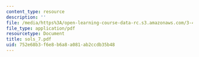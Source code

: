 ```yaml
---
content_type: resource
description: ''
file: /media/https%3A/open-learning-course-data-rc.s3.amazonaws.com/3-45-magnetic-materials-spring-2004/752e68b3f6e8b6a8a081ab2ccdb35b48_sols_7.pdf
file_type: application/pdf
resourcetype: Document
title: sols_7.pdf
uid: 752e68b3-f6e8-b6a8-a081-ab2ccdb35b48
---
```

